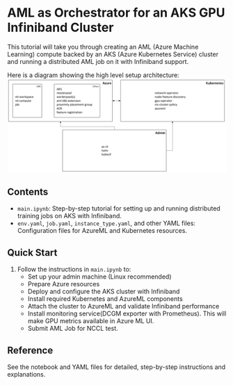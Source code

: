 # AML as Orchestrator for an AKS GPU Infiniband Cluster

This tutorial will take you through creating an AML (Azure Machine Learning) compute backed by an AKS (Azure Kubernetes Service) cluster and running a distributed AML job on it with Infiniband support.


Here is a diagram showing the high level setup architecture:
<img src="./assets/arch.png" width="1000">

## Contents
- `main.ipynb`: Step-by-step tutorial for setting up and running distributed training jobs on AKS with Infiniband.
- `env.yaml`, `job.yaml`, `instance_type.yaml`, and other YAML files: Configuration files for AzureML and Kubernetes resources.

## Quick Start
1. Follow the instructions in `main.ipynb` to:
   - Set up your admin machine (Linux recommended)
   - Prepare Azure resources
   - Deploy and configure the AKS cluster with Infiniband
   - Install required Kubernetes and AzureML components
   - Attach the cluster to AzureML and validate Infiniband performance
   - Install monitoring service(DCGM exporter with Prometheus). This will make GPU metrics available in Azure ML UI.
   - Submit AML Job for NCCL test.

## Reference
See the notebook and YAML files for detailed, step-by-step instructions and explanations.
